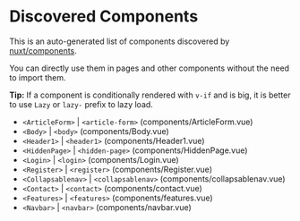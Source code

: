 # Discovered Components

This is an auto-generated list of components discovered by [nuxt/components](https://github.com/nuxt/components).

You can directly use them in pages and other components without the need to import them.

**Tip:** If a component is conditionally rendered with `v-if` and is big, it is better to use `Lazy` or `lazy-` prefix to lazy load.

- `<ArticleForm>` | `<article-form>` (components/ArticleForm.vue)
- `<Body>` | `<body>` (components/Body.vue)
- `<Header1>` | `<header1>` (components/Header1.vue)
- `<HiddenPage>` | `<hidden-page>` (components/HiddenPage.vue)
- `<Login>` | `<login>` (components/Login.vue)
- `<Register>` | `<register>` (components/Register.vue)
- `<Collapsablenav>` | `<collapsablenav>` (components/collapsablenav.vue)
- `<Contact>` | `<contact>` (components/contact.vue)
- `<Features>` | `<features>` (components/features.vue)
- `<Navbar>` | `<navbar>` (components/navbar.vue)
